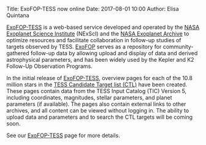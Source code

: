 Title: ExoFOP-TESS now online
Date: 2017-08-01 10:00
Author: Elisa Quintana

[ExoFOP-TESS](https://exofop.ipac.caltech.edu/tess/) is a web-based service developed and operated by the [NASA Exoplanet Science Institute](http://nexsci.caltech.edu) (NExScI) and the [NASA Exoplanet Archive](https://exoplanetarchive.ipac.caltech.edu) to optimize resources and facilitate collaboration in follow-up studies of targets observed by TESS. [ExoFOP](https://exofop.ipac.caltech.edu) serves as a repository for community-gathered follow-up data by allowing upload and display of data and derived astrophysical parameters, and has been widely used by the Kepler and K2 Follow-Up Observation Programs.

In the initial release of [ExoFOP-TESS](https://exofop.ipac.caltech.edu/tess/), overview pages for each of the 10.8 million stars in the [TESS Candidate Target list (CTL)](https://outerspace.stsci.edu/display/TESS/TIC+and+CTL+Data+Release+Notes+Home+Page) have been created. These pages contain data from the TESS Input Catalog (TIC) Version 5, including coordinates, magnitudes, stellar parameters, and planet parameters (if available). The pages also contain external links to other archives, and all content can be viewed without logging in. The ability to upload data and parameters and to search the CTL targets will be coming soon. 

See our [ExoFOP-TESS](followup.html#exoplanet-follow-up-observing-program-exofop) page for more details.
